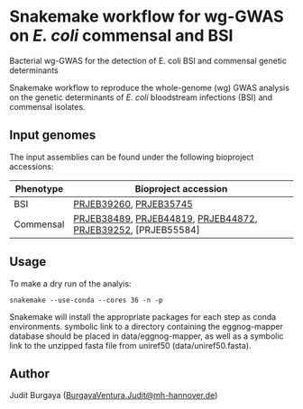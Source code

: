 # Snakemake workflow for wg-GWAS on _E. coli_ commensal and BSI

Bacterial wg-GWAS for the detection of E. coli BSI and commensal genetic determinants

Snakemake workflow to reproduce the whole-genome (wg) GWAS analysis on the genetic determinants of *E. coli* bloodstream infections (BSI) and commensal isolates.

## Input genomes
The input assemblies can be found under the following bioproject accessions:

| Phenotype | Bioproject accession |
| ------------- | ------------- |
| BSI | [PRJEB39260](https://www.ebi.ac.uk/ena/browser/view/PRJEB39260), [PRJEB35745](https://www.ebi.ac.uk/ena/browser/view/PRJEB39260) |
| Commensal | [PRJEB38489](https://www.ebi.ac.uk/ena/browser/view/PRJEB38489), [PRJEB44819](https://www.ebi.ac.uk/ena/browser/view/PRJEB44819), [PRJEB44872](https://www.ebi.ac.uk/ena/browser/view/PRJEB44872), [PRJEB39252](https://www.ebi.ac.uk/ena/browser/view/PRJEB39252), [PRJEB55584] |

## Usage
To make a dry run of the analyis:
```
snakemake --use-conda --cores 36 -n -p
```
Snakemake will install the appropriate packages for each step as conda environments. symbolic link to a directory containing the eggnog-mapper database should be placed in data/eggnog-mapper, as well as a symbolic link to the unzipped fasta file from uniref50 (data/uniref50.fasta).

## Author
Judit Burgaya (BurgayaVentura.Judit@mh-hannover.de)
